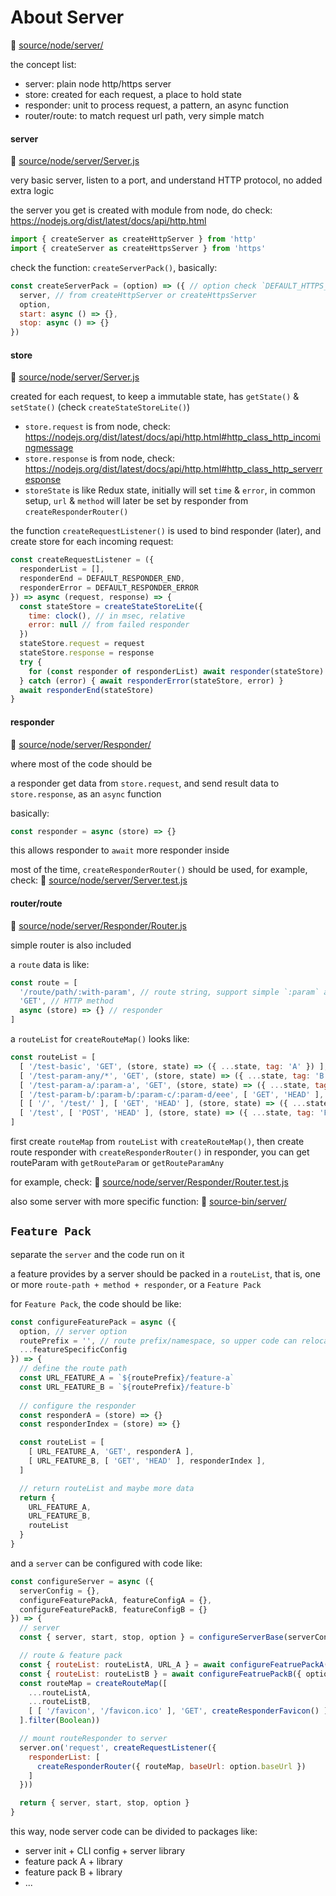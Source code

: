 # About Server

📁 [source/node/server/](../source/node/server/)

the concept list:
- server: plain node http/https server
- store: created for each request, a place to hold state
- responder: unit to process request, a pattern, an async function
- router/route: to match request url path, very simple match

#### server

📄 [source/node/server/Server.js](../source/node/server/Server.js)

very basic server, listen to a port, and understand HTTP protocol,
no added extra logic

the server you get is created with module from node,
do check: https://nodejs.org/dist/latest/docs/api/http.html
```js
import { createServer as createHttpServer } from 'http'
import { createServer as createHttpsServer } from 'https'
```

check the function: `createServerPack()`, basically:
```js
const createServerPack = (option) => ({ // option check `DEFAULT_HTTPS_OPTION` and `DEFAULT_HTTP_OPTION`
  server, // from createHttpServer or createHttpsServer
  option,
  start: async () => {},
  stop: async () => {}
})
```


#### store

📄 [source/node/server/Server.js](../source/node/server/Server.js)

created for each request, to keep a immutable state, 
has `getState()` & `setState()` (check `createStateStoreLite()`)

- `store.request` is from node, check: https://nodejs.org/dist/latest/docs/api/http.html#http_class_http_incomingmessage
- `store.response` is from node, check: https://nodejs.org/dist/latest/docs/api/http.html#http_class_http_serverresponse
- `storeState` is like Redux state, initially will set `time` & `error`,
  in common setup, `url` & `method` will later be set by responder from `createResponderRouter()`

the function `createRequestListener()` is used to bind responder (later), 
and create store for each incoming request:
```js
const createRequestListener = ({
  responderList = [],
  responderEnd = DEFAULT_RESPONDER_END,
  responderError = DEFAULT_RESPONDER_ERROR
}) => async (request, response) => {
  const stateStore = createStateStoreLite({
    time: clock(), // in msec, relative
    error: null // from failed responder
  })
  stateStore.request = request
  stateStore.response = response
  try {
    for (const responder of responderList) await responder(stateStore)
  } catch (error) { await responderError(stateStore, error) }
  await responderEnd(stateStore)
}
```


#### responder

📁 [source/node/server/Responder/](../source/node/server/Responder/)

where most of the code should be

a responder get data from `store.request`, 
and send result data to `store.response`,
as an `async` function

basically:
```js
const responder = async (store) => {}
```

this allows responder to `await` more responder inside

most of the time, `createResponderRouter()` should be used,
for example, check: 📄 [source/node/server/Server.test.js](../source/node/server/Server.test.js)


#### router/route

📄 [source/node/server/Responder/Router.js](../source/node/server/Responder/Router.js)

simple router is also included

a `route` data is like:
```js
const route = [ 
  '/route/path/:with-param', // route string, support simple `:param` and `*`
  'GET', // HTTP method
  async (store) => {} // responder
]
```

a `routeList` for `createRouteMap()` looks like:
```js
const routeList = [
  [ '/test-basic', 'GET', (store, state) => ({ ...state, tag: 'A' }) ],
  [ '/test-param-any/*', 'GET', (store, state) => ({ ...state, tag: 'B' }) ],
  [ '/test-param-a/:param-a', 'GET', (store, state) => ({ ...state, tag: 'C' }) ],
  [ '/test-param-b/:param-b/:param-c/:param-d/eee', [ 'GET', 'HEAD' ], (store, state) => ({ ...state, tag: 'D' }) ],
  [ [ '/', '/test/' ], [ 'GET', 'HEAD' ], (store, state) => ({ ...state, tag: 'E' }) ],
  [ '/test', [ 'POST', 'HEAD' ], (store, state) => ({ ...state, tag: 'F' }) ]
]
```

first create `routeMap` from `routeList` with `createRouteMap()`,
then create route responder with `createResponderRouter()`
in responder, you can get routeParam with `getRouteParam` or `getRouteParamAny`

for example, check: 📄 [source/node/server/Responder/Router.test.js](../source/node/server/Responder/Router.test.js)

also some server with more specific function: 📁 [source-bin/server/](../source-bin/server/)


## `Feature Pack`

separate the `server` and the code run on it

a feature provides by a server should be packed in a `routeList`,
that is, one or more `route-path + method + responder`,
or a `Feature Pack`

for `Feature Pack`, the code should be like:
```js
const configureFeaturePack = async ({
  option, // server option
  routePrefix = '', // route prefix/namespace, so upper code can relocate this feature
  ...featureSpecificConfig
}) => {
  // define the route path
  const URL_FEATURE_A = `${routePrefix}/feature-a`
  const URL_FEATURE_B = `${routePrefix}/feature-b`
  
  // configure the responder
  const responderA = (store) => {}
  const responderIndex = (store) => {}

  const routeList = [
    [ URL_FEATURE_A, 'GET', responderA ],
    [ URL_FEATURE_B, [ 'GET', 'HEAD' ], responderIndex ],
  ]

  // return routeList and maybe more data
  return {
    URL_FEATURE_A,
    URL_FEATURE_B,
    routeList
  }
}
```

and a `server` can be configured with code like:
```js
const configureServer = async ({
  serverConfig = {},
  configureFeaturePackA, featureConfigA = {},
  configureFeaturePackB, featureConfigB = {}
}) => {
  // server
  const { server, start, stop, option } = configureServerBase(serverConfig)

  // route & feature pack
  const { routeList: routeListA, URL_A } = await configureFeatruePackA({ option, ...featureConfigA })
  const { routeList: routeListB } = await configureFeatruePackB({ option, routeRoot: '/feat-b', URL_A, ...featureConfigB })
  const routeMap = createRouteMap([
    ...routeListA,
    ...routeListB,
    [ [ '/favicon', '/favicon.ico' ], 'GET', createResponderFavicon() ]
  ].filter(Boolean))

  // mount routeResponder to server
  server.on('request', createRequestListener({
    responderList: [
      createResponderRouter({ routeMap, baseUrl: option.baseUrl })
    ]
  }))

  return { server, start, stop, option }
}
```

this way, node server code can be divided to packages like:
- server init + CLI config + server library
- feature pack A + library
- feature pack B + library
- ...
